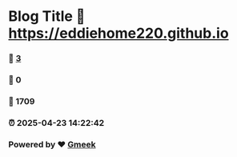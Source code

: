 # Blog Title :link: https://eddiehome220.github.io 
### :page_facing_up: [3](https://eddiehome220.github.io/tag.html) 
### :speech_balloon: 0 
### :hibiscus: 1709 
### :alarm_clock: 2025-04-23 14:22:42 
### Powered by :heart: [Gmeek](https://github.com/Meekdai/Gmeek)
